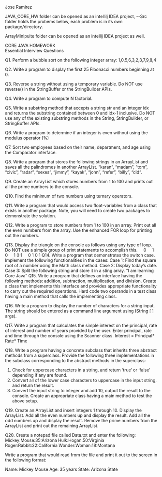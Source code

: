 Jose Ramirez

JAVA_CORE_HW folder can be opened as an intellilj IDEA project, 
--Src folder holds the probems below, each problem is in its own package/directory. 

ArrayMinipulte folder can be opened as an intellij IDEA project as well.

CORE JAVA HOMEWORK			
Essential Interview Questions

Q1. Perform a bubble sort on the following integer array:  1,0,5,6,3,2,3,7,9,8,4

Q2. Write a program to display the first 25 Fibonacci numbers beginning at 0. 

Q3. Reverse a string without using a temporary variable.  Do NOT use reverse() in the StringBuffer or the StringBuilder APIs.

Q4. Write a program to compute N factorial.

Q5. Write a substring method that accepts a string str and an integer idx and returns the substring contained between 0 and idx-1 inclusive.  Do NOT use any of the existing substring methods in the String, StringBuilder, or StringBuffer APIs.

Q6. Write a program to determine if an integer is even without using the modulus operator (%)

Q7. Sort two employees based on their name, department, and age using the Comparator interface.

Q8. Write a program that stores the following strings in an ArrayList and saves all the palindromes in another ArrayList.
“karan”, “madam”, ”tom”, “civic”, “radar”, “sexes”, “jimmy”, “kayak”, “john”,  “refer”, “billy”, “did”.

Q9. Create an ArrayList which stores numbers from 1 to 100 and prints out all the prime numbers to the console.

Q10. Find the minimum of two numbers using ternary operators.

Q11. Write a program that would access two float-variables from a class that exists in another package. Note, you will need to create two packages to demonstrate the solution.

Q12. Write a program to store numbers from 1 to 100 in an array. Print out all the even numbers from the array. Use the enhanced FOR loop for printing out the numbers.

Q13. Display the triangle on the console as follows using any type of loop.  Do NOT use a simple group of print statements to accomplish this.
    0
    1 0
    1 0 1
    0 1 0 1
Q14. Write a program that demonstrates the switch case. Implement the following functionalities in the cases:
Case 1: Find the square root of a number using the Math class method. 
Case 2: Display today’s date.
Case 3: Split the following string and store it in a sting array. 
		“I am learning Core Java”
Q15. Write a program that defines an interface having the following methods: addition, subtraction, multiplication, and division.  Create a class that implements this interface and provides appropriate functionality to carry out the required operations. Hard code two operands in a test class having a main method that calls the implementing class.

Q16. Write a program to display the number of characters for a string input. The string should be entered as a command line argument using (String [ ] args).

Q17. Write a program that calculates the simple interest on the principal, rate of interest and number of years provided by the user. Enter principal, rate and time through the console using the Scanner class.
Interest = Principal* Rate* Time

Q18. Write a program having a concrete subclass that inherits three abstract methods from a superclass.  Provide the following three implementations in the subclass corresponding to the abstract methods in the superclass: 

1.	Check for uppercase characters in a string, and return ‘true’ or ‘false’ depending if any are found.
2.	Convert all of the lower case characters to uppercase in the input string, and return the result. 
3.	Convert the input string to integer and add 10, output the result to the console.
Create an appropriate class having a main method to test the above setup.

Q19. Create an ArrayList and insert integers 1 through 10. Display the ArrayList. Add all the even numbers up and display the result. Add all the odd numbers up and display the result. Remove the prime numbers from the ArrayList and print out the remaining ArrayList.

Q20. Create a notepad file called Data.txt and enter the following: 
Mickey:Mouse:35:Arizona
Hulk:Hogan:50:Virginia
Roger:Rabbit:22:California
Wonder:Woman:18:Montana

Write a program that would read from the file and print it out to the screen in the following format:

Name: Mickey Mouse
Age: 35 years
State: Arizona State

